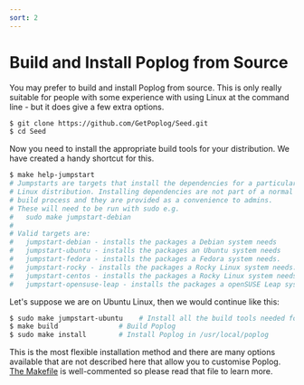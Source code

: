 ```yaml
---
sort: 2
---
```

# Build and Install Poplog from Source

You may prefer to build and install Poplog from source. This is only really suitable for people with some experience with using Linux at the command line - but it does give a few extra options.

```sh
$ git clone https://github.com/GetPoplog/Seed.git
$ cd Seed
```

Now you need to install the appropriate build tools for your distribution. We
have created a handy shortcut for this.
```sh
$ make help-jumpstart
# Jumpstarts are targets that install the dependencies for a particular
# Linux distribution. Installing dependencies are not part of a normal
# build process and they are provided as a convenience to admins.
# These will need to be run with sudo e.g.
#	sudo make jumpstart-debian
#
# Valid targets are:
#   jumpstart-debian - installs the packages a Debian system needs
#   jumpstart-ubuntu - installs the packages an Ubuntu system needs
#   jumpstart-fedora - installs the packages a Fedora system needs.
#   jumpstart-rocky - installs the packages a Rocky Linux system needs.
#   jumpstart-centos - installs the packages a Rocky Linux system needs.
#   jumpstart-opensuse-leap - installs the packages a openSUSE Leap system needs.
```

Let's suppose we are on Ubuntu Linux, then we would continue like this:
```sh
$ sudo make jumpstart-ubuntu    # Install all the build tools needed for Ubuntu
$ make build               # Build Poplog
$ sudo make install        # Install Poplog in /usr/local/poplog
```

This is the most flexible installation method and there are many options available that are not described here that allow you to customise Poplog. [The Makefile](https://github.com/GetPoplog/Seed/blob/main/Makefile) is well-commented so please read that file to learn more.
